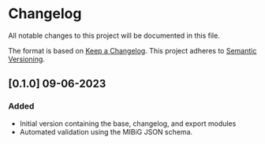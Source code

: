 # Changelog

All notable changes to this project will be documented in this file.

The format is based on [Keep a Changelog](https://keepachangelog.com/en/1.0.0/).
This project adheres to [Semantic Versioning](https://semver.org/spec/v2.0.0.html).

## [0.1.0] 09-06-2023

### Added

- Initial version containing the base, changelog, and export modules
- Automated validation using the MIBiG JSON schema.
